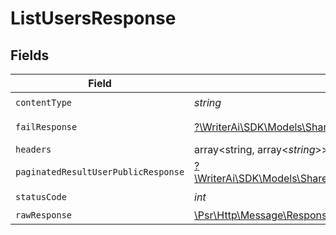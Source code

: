 # ListUsersResponse


## Fields

| Field                                                                                                                      | Type                                                                                                                       | Required                                                                                                                   | Description                                                                                                                |
| -------------------------------------------------------------------------------------------------------------------------- | -------------------------------------------------------------------------------------------------------------------------- | -------------------------------------------------------------------------------------------------------------------------- | -------------------------------------------------------------------------------------------------------------------------- |
| `contentType`                                                                                                              | *string*                                                                                                                   | :heavy_check_mark:                                                                                                         | N/A                                                                                                                        |
| `failResponse`                                                                                                             | [?\WriterAi\SDK\Models\Shared\FailResponse](../../models/shared/FailResponse.md)                                           | :heavy_minus_sign:                                                                                                         | Bad Request                                                                                                                |
| `headers`                                                                                                                  | array<string, array<*string*>>                                                                                             | :heavy_minus_sign:                                                                                                         | N/A                                                                                                                        |
| `paginatedResultUserPublicResponse`                                                                                        | [?\WriterAi\SDK\Models\Shared\PaginatedResultUserPublicResponse](../../models/shared/PaginatedResultUserPublicResponse.md) | :heavy_minus_sign:                                                                                                         | N/A                                                                                                                        |
| `statusCode`                                                                                                               | *int*                                                                                                                      | :heavy_check_mark:                                                                                                         | N/A                                                                                                                        |
| `rawResponse`                                                                                                              | [\Psr\Http\Message\ResponseInterface](https://www.php-fig.org/psr/psr-7/#33-psrhttpmessageresponseinterface)               | :heavy_minus_sign:                                                                                                         | N/A                                                                                                                        |